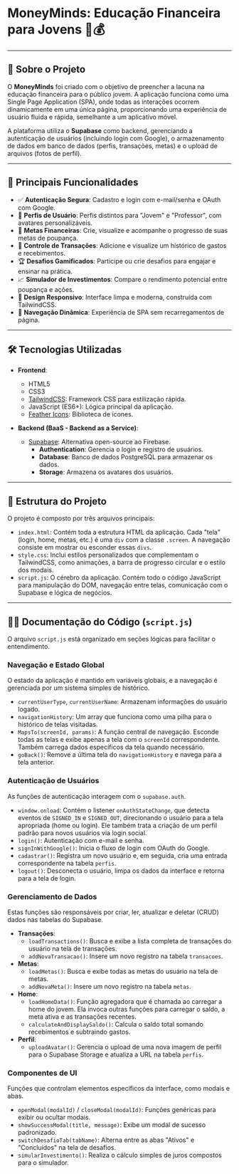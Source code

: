 # MoneyMinds: Educação Financeira para Jovens 🧠💰
---

## 📙 Sobre o Projeto

O **MoneyMinds** foi criado com o objetivo de preencher a lacuna na educação financeira para o público jovem. A aplicação funciona como uma Single Page Application (SPA), onde todas as interações ocorrem dinamicamente em uma única página, proporcionando uma experiência de usuário fluida e rápida, semelhante a um aplicativo móvel.

A plataforma utiliza o **Supabase** como backend, gerenciando a autenticação de usuários (incluindo login com Google), o armazenamento de dados em banco de dados (perfis, transações, metas) e o upload de arquivos (fotos de perfil).

---

## 🚀 Principais Funcionalidades

* ✅ **Autenticação Segura**: Cadastro e login com e-mail/senha e OAuth com Google.
* 👤 **Perfis de Usuário**: Perfis distintos para "Jovem" e "Professor", com avatares personalizáveis.
* 🎯 **Metas Financeiras**: Crie, visualize e acompanhe o progresso de suas metas de poupança.
* 💸 **Controle de Transações**: Adicione e visualize um histórico de gastos e recebimentos.
* 🏆 **Desafios Gamificados**: Participe ou crie desafios para engajar e ensinar na prática.
* 📈 **Simulador de Investimentos**: Compare o rendimento potencial entre poupança e ações.
* 📱 **Design Responsivo**: Interface limpa e moderna, construída com TailwindCSS.
* 🔄 **Navegação Dinâmica**: Experiência de SPA sem recarregamentos de página.

---

## 🛠️ Tecnologias Utilizadas

* **Frontend**:
    * HTML5
    * CSS3
    * [TailwindCSS](https://tailwindcss.com/): Framework CSS para estilização rápida.
    * JavaScript (ES6+): Lógica principal da aplicação.
    * [Feather Icons](https://feathericons.com/): Biblioteca de ícones.

* **Backend (BaaS - Backend as a Service)**:
    * [Supabase](https://supabase.io/): Alternativa open-source ao Firebase.
        * **Authentication**: Gerencia o login e registro de usuários.
        * **Database**: Banco de dados PostgreSQL para armazenar os dados.
        * **Storage**: Armazena os avatares dos usuários.

---

## 📂 Estrutura do Projeto

O projeto é composto por três arquivos principais:

* `index.html`: Contém toda a estrutura HTML da aplicação. Cada "tela" (login, home, metas, etc.) é uma `div` com a classe `.screen`. A navegação consiste em mostrar ou esconder essas `divs`.
* `style.css`: Inclui estilos personalizados que complementam o TailwindCSS, como animações, a barra de progresso circular e o estilo dos modais.
* `script.js`: O cérebro da aplicação. Contém todo o código JavaScript para manipulação do DOM, navegação entre telas, comunicação com o Supabase e lógica de negócios.
  
---

## 👨‍💻 Documentação do Código (`script.js`)

O arquivo `script.js` está organizado em seções lógicas para facilitar o entendimento.

### Navegação e Estado Global
O estado da aplicação é mantido em variáveis globais, e a navegação é gerenciada por um sistema simples de histórico.

* `currentUserType`, `currentUserName`: Armazenam informações do usuário logado.
* `navigationHistory`: Um array que funciona como uma pilha para o histórico de telas visitadas.
* `MapsTo(screenId, params)`: A função central de navegação. Esconde todas as telas e exibe apenas a tela com o `screenId` correspondente. Também carrega dados específicos da tela quando necessário.
* `goBack()`: Remove a última tela do `navigationHistory` e navega para a tela anterior.

### Autenticação de Usuários
As funções de autenticação interagem com o `supabase.auth`.

* `window.onload`: Contém o listener `onAuthStateChange`, que detecta eventos de `SIGNED_IN` e `SIGNED_OUT`, direcionando o usuário para a tela apropriada (home ou login). Ele também trata a criação de um perfil padrão para novos usuários via login social.
* `login()`: Autenticação com e-mail e senha.
* `signInWithGoogle()`: Inicia o fluxo de login com OAuth do Google.
* `cadastrar()`: Registra um novo usuário e, em seguida, cria uma entrada correspondente na tabela `perfis`.
* `logout()`: Desconecta o usuário, limpa os dados da interface e retorna para a tela de login.

### Gerenciamento de Dados
Estas funções são responsáveis por criar, ler, atualizar e deletar (CRUD) dados nas tabelas do Supabase.

* **Transações**:
    * `loadTransactions()`: Busca e exibe a lista completa de transações do usuário na tela de transações.
    * `addNovaTransacao()`: Insere um novo registro na tabela `transacoes`.
* **Metas**:
    * `loadMetas()`: Busca e exibe todas as metas do usuário na tela de metas.
    * `addNovaMeta()`: Insere um novo registro na tabela `metas`.
* **Home**:
    * `loadHomeData()`: Função agregadora que é chamada ao carregar a home do jovem. Ela invoca outras funções para carregar o saldo, a meta ativa e as transações recentes.
    * `calculateAndDisplaySaldo()`: Calcula o saldo total somando recebimentos e subtraindo gastos.
* **Perfil**:
    * `uploadAvatar()`: Gerencia o upload de uma nova imagem de perfil para o Supabase Storage e atualiza a URL na tabela `perfis`.

### Componentes de UI
Funções que controlam elementos específicos da interface, como modais e abas.

* `openModal(modalId)` / `closeModal(modalId)`: Funções genéricas para exibir ou ocultar modais.
* `showSuccessModal(title, message)`: Exibe um modal de sucesso padronizado.
* `switchDesafioTab(tabName)`: Alterna entre as abas "Ativos" e "Concluídos" na tela de desafios.
* `simularInvestimento()`: Realiza o cálculo simples de juros compostos para o simulador.
